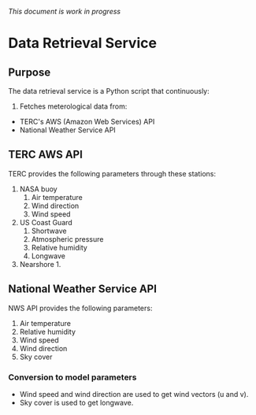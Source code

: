 *This document is work in progress*
# Data Retrieval Service

## Purpose
The data retrieval service is a Python script that continuously:
1. Fetches meterological data from:
- TERC's AWS (Amazon Web Services) API
- National Weather Service API

<!--
## Model Parameters
This document lists the required parameters as input.
-->

## TERC AWS API
TERC provides the following parameters through these stations:
1. NASA buoy
    1. Air temperature
    2. Wind direction
    3. Wind speed
2. US Coast Guard
    1. Shortwave
    2. Atmospheric pressure
    3. Relative humidity
    4. Longwave
3. Nearshore
    1. 

## National Weather Service API
NWS API provides the following parameters:
1. Air temperature
2. Relative humidity
3. Wind speed
4. Wind direction
5. Sky cover

### Conversion to model parameters
- Wind speed and wind direction are used to get wind vectors (u and v).
- Sky cover is used to get longwave.
